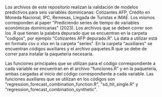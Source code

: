 Los archivos de este repositorio realizan la validación de modelos predictivos para seis variables dominicanas: Cotizantes AFP, Crédito en Moneda Nacional, IPC, Remesas, Llegada de Turistas e IMAE. Los mismos corresponden al paper "Prediciendo series de tiempo de variables económicas dominicanas" (2023). 
Los archivos que se deben correr son los .R que tienen la palabra depurado que se encuentran en la carpeta "codigos", por ejemplo "Cotizantes AFP depurado.R". La data a utilizar está en formato csv o xlsx en la carpeta "series". En la carpeta "auxiliares" se encuentran códigos auxiliares y el archivo paquetes.R que se debe de correr para instalar la paquetería necesaria.

Las funciones principales que se utilizan para el código correspondiente a cada variable se encuentran en el archivo "funciones.R" y en la paquetería, ambas cargadas al inicio del código correspondiente a cada variable. Las funciones auxiliares que se utilizan en los códigos son "regression_forecast_combination_function.R", "sd_hit_single.R" y "regression_forecast_combination_synthetic".
